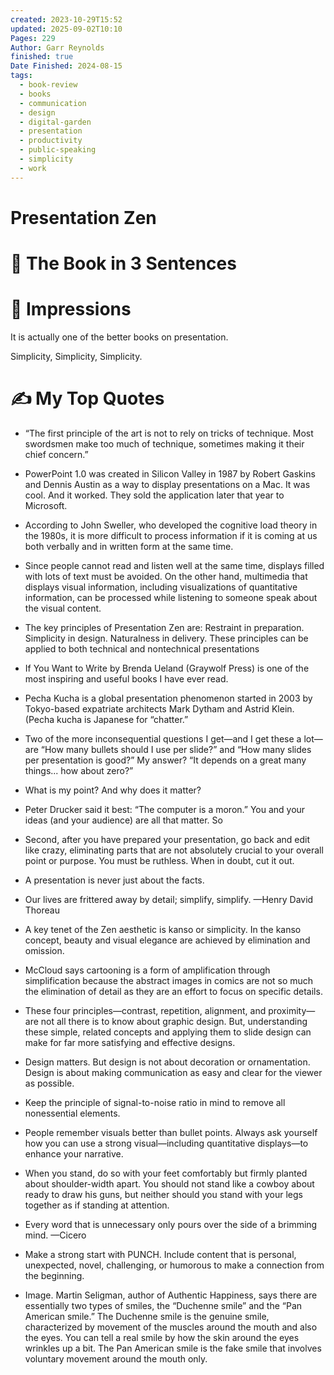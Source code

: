 ```yaml
---
created: 2023-10-29T15:52
updated: 2025-09-02T10:10
Pages: 229
Author: Garr Reynolds
finished: true
Date Finished: 2024-08-15
tags:
  - book-review
  - books
  - communication
  - design
  - digital-garden
  - presentation
  - productivity
  - public-speaking
  - simplicity
  - work
---
```

# Presentation Zen


# 🚀 The Book in 3 Sentences


# 🎨 Impressions

It is actually one of the better books on presentation. 

Simplicity, Simplicity, Simplicity. 



# ✍️ My Top  Quotes

- “The first principle of the art is not to rely on tricks of technique. Most swordsmen make too much of technique, sometimes making it their chief concern.”
 
- PowerPoint 1.0 was created in Silicon Valley in 1987 by Robert Gaskins and Dennis Austin as a way to display presentations on a Mac. It was cool. And it worked. They sold the application later that year to Microsoft.
 
- According to John Sweller, who developed the cognitive load theory in the 1980s, it is more difficult to process information if it is coming at us both verbally and in written form at the same time.
 
- Since people cannot read and listen well at the same time, displays filled with lots of text must be avoided. On the other hand, multimedia that displays visual information, including visualizations of quantitative information, can be processed while listening to someone speak about the visual content.
 
- The key principles of Presentation Zen are: Restraint in preparation. Simplicity in design. Naturalness in delivery. These principles can be applied to both technical and nontechnical presentations
 
- If You Want to Write by Brenda Ueland (Graywolf Press) is one of the most inspiring and useful books I have ever read.
 
- Pecha Kucha is a global presentation phenomenon started in 2003 by Tokyo-based expatriate architects Mark Dytham and Astrid Klein. (Pecha kucha is Japanese for “chatter.”
 
- Two of the more inconsequential questions I get—and I get these a lot—are “How many bullets should I use per slide?” and “How many slides per presentation is good?” My answer? “It depends on a great many things... how about zero?”
 
- What is my point? And why does it matter?
 
- Peter Drucker said it best: “The computer is a moron.” You and your ideas (and your audience) are all that matter. So
 
- Second, after you have prepared your presentation, go back and edit like crazy, eliminating parts that are not absolutely crucial to your overall point or purpose. You must be ruthless. When in doubt, cut it out.
 
- A presentation is never just about the facts.
 
- Our lives are frittered away by detail; simplify, simplify. —Henry David Thoreau
 
- A key tenet of the Zen aesthetic is kanso or simplicity. In the kanso concept, beauty and visual elegance are achieved by elimination and omission.
 
- McCloud says cartooning is a form of amplification through simplification because the abstract images in comics are not so much the elimination of detail as they are an effort to focus on specific details.
 
- These four principles—contrast, repetition, alignment, and proximity—are not all there is to know about graphic design. But, understanding these simple, related concepts and applying them to slide design can make for far more satisfying and effective designs.
 
- Design matters. But design is not about decoration or ornamentation. Design is about making communication as easy and clear for the viewer as possible.
 
- Keep the principle of signal-to-noise ratio in mind to remove all nonessential elements.
 
- People remember visuals better than bullet points. Always ask yourself how you can use a strong visual—including quantitative displays—to enhance your narrative.
 
- When you stand, do so with your feet comfortably but firmly planted about shoulder-width apart. You should not stand like a cowboy about ready to draw his guns, but neither should you stand with your legs together as if standing at attention.
 
- Every word that is unnecessary only pours over the side of a brimming mind. —Cicero
 
- Make a strong start with PUNCH. Include content that is personal, unexpected, novel, challenging, or humorous to make a connection from the beginning.
 
- Image. Martin Seligman, author of Authentic Happiness, says there are essentially two types of smiles, the “Duchenne smile” and the “Pan American smile.” The Duchenne smile is the genuine smile, characterized by movement of the muscles around the mouth and also the eyes. You can tell a real smile by how the skin around the eyes wrinkles up a bit. The Pan American smile is the fake smile that involves voluntary movement around the mouth only.
 
